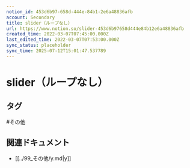 ```yaml
---
notion_id: 453d6b97-658d-444e-84b1-2e6a48836afb
account: Secondary
title: slider（ループなし）
url: https://www.notion.so/slider-453d6b97658d444e84b12e6a48836afb
created_time: 2022-03-07T07:45:00.000Z
last_edited_time: 2022-03-07T07:53:00.000Z
sync_status: placeholder
sync_time: 2025-07-12T15:01:47.537789
---
```

# slider（ループなし）


## タグ

#その他 

## 関連ドキュメント

- [[../99_その他/y.md|y]]
